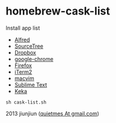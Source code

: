 homebrew-cask-list
==================

Install app list

* [Alfred](http://www.alfredapp.com/)
* [SourceTree](http://www.sourcetreeapp.com/)
* [Dropbox](https://www.dropbox.com/)
* [google-chrome](https://www.google.com/intl/en/chrome/browser/)
* [Firefox](http://moztw.org/firefox/)
* [iTerm2](http://www.iterm2.com/)
* [macvim](https://code.google.com/p/macvim/)
* [Sublime Text](http://www.sublimetext.com/)
* [Keka](http://www.kekaosx.com/zh-tw/)

```
sh cask-list.sh
```

2013 jiunjiun ([quietmes At gmail.com](quietmes@gmail.com))